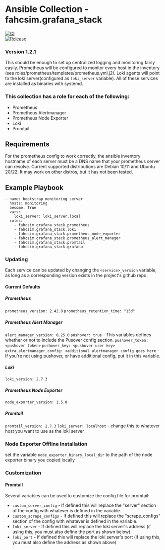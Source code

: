 # Ansible Collection - fahcsim.grafana_stack
[![CI](https://github.com/fahcsim/grafana_stack_collection/actions/workflows/prometheus.yml/badge.svg)](https://github.com/fahcsim/grafana_stack_collection/actions/workflows/prometheus.yml)  
[![Release](https://github.com/fahcsim/grafana_stack_collection/actions/workflows/release.yml/badge.svg)](https://github.com/fahcsim/grafana_stack_collection/actions/workflows/release.yml)
### Version 1.2.1
This should be enough to set up centralized logging and monitoring fairly easily. Prometheus will be configured to monitor every host in the inventory (see roles/prometheus/templates/prometheus.yml.j2). Loki agents will point to the loki server(configured as `loki_server` variable). All of these services are installed as binaries with systemd.
### This collection has a role for each of the following:
- Prometheus
- Prometheus Alertmanager
- Prometheus Node Exporter
- Loki
- Promtail
## Requirements
For the prometheus config to work correctly, the ansible inventory hostname of each server must be a DNS name that your prometheus server can resolve.
Current supported distributions are Debian 10/11 and Ubuntu 20/22. It may work on other distros, but it has not been tested.
## Example Playbook
```
- name: bootstrap monitoring server
  hosts: monitoring
  become: True
  vars:
    loki_server: loki_server.local
  roles:
    - fahcsim.grafana_stack.prometheus
    - fahcsim.grafana_stack.loki
    - fahcsim.grafana_stack.prometheus_node_exporter
    - fahcsim.grafana_stack.prometheus_alert_manager
    - fahcsim.grafana_stack.promtail
    - fahcsim.grafana_stack.grafana
```
### Updating
Each service can be updated by changing the `<service>_version` variable, as long as a corresponding version exists in the project's github repo.
#### Current Defaults
##### Prometheus
`prometheus_version: 2.42.0`
`prometheus_retention_time: "15d"`
##### Prometheus Alert Manager
`alert_manager_version: 0.25.0`
`pushover: true` - This variables defines whether or not to include the Pusover config section.
`pushover_token: <pushover token>`
`pushover_key: <pushover user key>`
`extra_alertmanager_config: <additional alertmanager config goes here` - If you're not using pushover, or have additional config, put it in this variable.
##### Loki
`loki_version: 2.7.3`
##### Prometheus Node Exporter
`node_exporter_version: 1.5.0`
##### Promtail
`promtail_version: 2.7.3`
`loki_server: localhost` - change this to whatever host you want to use as the loki server

### Node Exporter Offline Installation
set the variable `node_exporter_binary_local_dir` to the path of the node exporter binary you copied locally

### Customization
#### Promtail
Several variables can be used to customize the config file for promtail:
- `custom_server_config` - If defined this will replace the "server" section of the config with whatever is defined in the variable. 
- `custom_scrape_configs` - If defined this will replace the "scrape_configs" section of the config with whatever is defined in the variable. 
- `loki_server` - If defined this will replace the loki server's address (if using this, you must also define the port as shown below)
- `loki_port` - If defined this will replace the loki server's port (if using this, you must also define the address as shown above)
